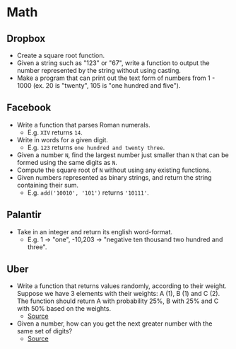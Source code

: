 Math
==

## Dropbox

- Create a square root function.
- Given a string such as "123" or "67", write a function to output the number represented by the string without using casting.
- Make a program that can print out the text form of numbers from 1 - 1000 (ex. 20 is "twenty", 105 is "one hundred and five").

## Facebook

- Write a function that parses Roman numerals.
  - E.g. `XIV` returns `14`.
- Write in words for a given digit.
  - E.g. `123` returns `one hundred and twenty three`.
- Given a number `N`, find the largest number just smaller than `N` that can be formed using the same digits as `N`.
- Compute the square root of `N` without using any existing functions.
- Given numbers represented as binary strings, and return the string containing their sum.
  - E.g. `add('10010', '101')` returns `'10111'`.

## Palantir

- Take in an integer and return its english word-format.
  - E.g. 1 -> "one", -10,203 -> "negative ten thousand two hundred and three".

## Uber

- Write a function that returns values randomly, according to their weight. Suppose we have 3 elements with their weights: A (1), B (1) and C (2). The function should return A with probability 25%, B with 25% and C with 50% based on the weights.
  - [Source](http://blog.gainlo.co/index.php/2016/11/11/uber-interview-question-weighted-random-numbers/)
- Given a number, how can you get the next greater number with the same set of digits?
  - [Source](http://blog.gainlo.co/index.php/2017/01/20/arrange-given-numbers-to-form-the-biggest-number-possible/)
